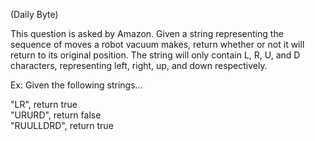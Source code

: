 (Daily Byte)

This question is asked by Amazon. Given a string representing the sequence of moves a robot vacuum makes, return whether or not it will return to its original position. The string will only contain L, R, U, and D characters, representing left, right, up, and down respectively.

Ex: Given the following strings...

"LR", return true  
"URURD", return false  
"RUULLDRD", return true
